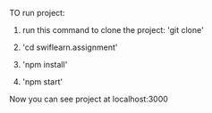 TO run project:

1. run this command to clone the project:
   'git clone'

2. 'cd swiflearn.assignment'

3. 'npm install'

4. 'npm start'

Now you can see project at localhost:3000
